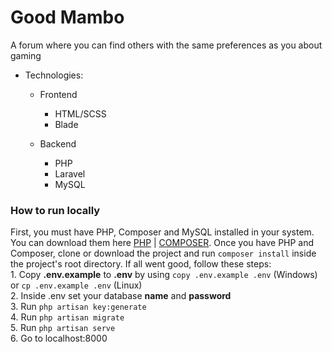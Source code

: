 # Good Mambo
A forum where you can find others with the same preferences as you about gaming

- Technologies:
    * Frontend
        * HTML/SCSS
        * Blade

    * Backend
        * PHP
        * Laravel
        * MySQL

### How to run locally
First, you must have PHP, Composer and MySQL installed in your system. You can download them here [PHP](https://www.php.net/downloads.php) | [COMPOSER](https://getcomposer.org/download/).
Once you have PHP and Composer, clone or download the project and run `composer install` inside the project's root directory. If all went good, follow these steps:  
    1. Copy **.env.example** to **.env** by using `copy .env.example .env` (Windows) or `cp .env.example .env` (Linux)  
    2. Inside .env set your database **name** and **password**  
    3. Run `php artisan key:generate`  
    4. Run `php artisan migrate`  
    5. Run `php artisan serve`  
    6. Go to localhost:8000  
